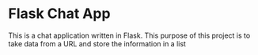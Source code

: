 # Flask Chat App

This is a chat application written in Flask. This purpose of this project is to
 take data from a URL and store the information in a list